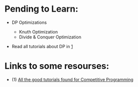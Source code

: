 # Pending to Learn:
   
   - DP Optimizations
      - Knuth Optimization
      - Divide & Conquer Optimization

   - Read all tutorials about DP in [1](https://codeforces.com/blog/entry/57282)

# Links to some resourses:

   - (1) [All the good tutorials found for Competitive Programming](https://codeforces.com/blog/entry/57282)
